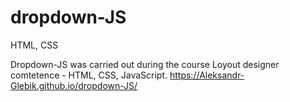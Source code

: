 # dropdown-JS

HTML, CSS

Dropdown-JS was carried out during the course Loyout designer comtetence - HTML, CSS, JavaScript.
https://Aleksandr-Glebik.github.io/dropdown-JS/
